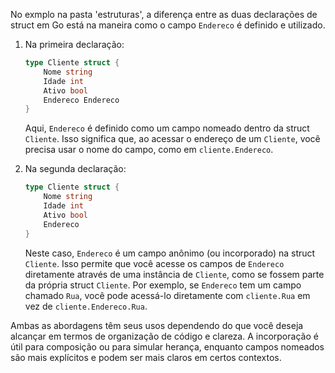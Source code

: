 No exmplo na pasta 'estruturas', a diferença entre as duas declarações de struct em Go está na maneira como o campo `Endereco` é definido e utilizado.

1. Na primeira declaração:

   ```go
   type Cliente struct {
       Nome string
       Idade int
       Ativo bool
       Endereco Endereco
   }
   ```

   Aqui, `Endereco` é definido como um campo nomeado dentro da struct `Cliente`. Isso significa que, ao acessar o endereço de um `Cliente`, você precisa usar o nome do campo, como em `cliente.Endereco`.

2. Na segunda declaração:

   ```go
   type Cliente struct {
       Nome string
       Idade int
       Ativo bool
       Endereco
   }
   ```

   Neste caso, `Endereco` é um campo anônimo (ou incorporado) na struct `Cliente`. Isso permite que você acesse os campos de `Endereco` diretamente através de uma instância de `Cliente`, como se fossem parte da própria struct `Cliente`. Por exemplo, se `Endereco` tem um campo chamado `Rua`, você pode acessá-lo diretamente com `cliente.Rua` em vez de `cliente.Endereco.Rua`.

Ambas as abordagens têm seus usos dependendo do que você deseja alcançar em termos de organização de código e clareza. A incorporação é útil para composição ou para simular herança, enquanto campos nomeados são mais explícitos e podem ser mais claros em certos contextos.
